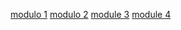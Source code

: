 [modulo 1](https://sena.territorio.la/content/index.php/institucion/Titulada/institution/SENA/Transversales/OVA/Bilinguismo/Level-1/EDW1-CF1/AA1.html)
[modulo 2](https://sena.territorio.la/content/index.php/institucion/Titulada/institution/SENA/Transversales/OVA/Bilinguismo/Level-1/EDW1-CF2/AA2.html)
[module 3](https://sena.territorio.la/content/index.php/institucion/Titulada/institution/SENA/Transversales/OVA/Bilinguismo/Level-1/EDW1-CF3/AA3.html)
[module 4](https://sena.territorio.la/content/index.php/institucion/Titulada/institution/SENA/Transversales/OVA/Bilinguismo/Level-1/EDW1-CF4/englishDotWorks-L1-AA4.html)